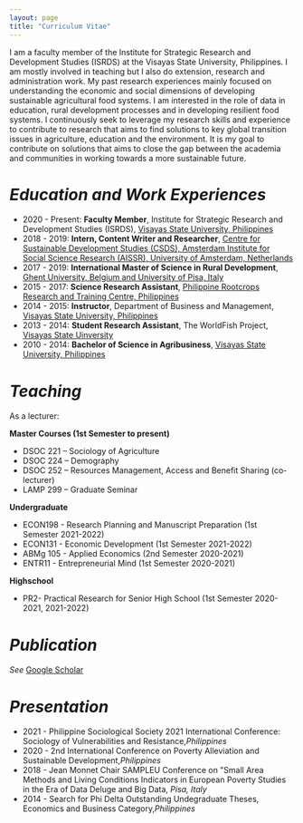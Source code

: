 ```yaml
---
layout: page
title: "Curriculum Vitae"
---
```


I am a faculty member of the Institute for Strategic Research and Development Studies (ISRDS) at the Visayas State University, Philippines. I am mostly involved in teaching but I also do extension, research and administration work. My past research experiences mainly focused on understanding the economic and social dimensions of developing sustainable agricultural food systems. I am interested in the role of data in education, rural development processes and in developing resilient food systems. I continuously seek to leverage my research skills and experience to contribute to research that aims to find solutions to key global transition issues in agriculture, education and the environment. It is my goal to contribute on solutions that aims to close the gap between the academia and communities in working towards a more sustainable future.

# _**Education and Work Experiences**_
* 2020 - Present: **Faculty Member**, Institute for Strategic Research and Development Studies (ISRDS), [Visayas State University, Philippines](https://www.vsu.edu.ph)
* 2018 - 2019: **Intern, Content Writer and Researcher**, [Centre for Sustainable Development Studies (CSDS), Amsterdam Institute for Social Science Research (AISSR), University of Amsterdam, Netherlands](https://csds.uva.nl)
* 2017 - 2019: **International Master of Science in Rural Development**, [Ghent University, Belgium and University of Pisa, Italy](https://www.imrd.ugent.be)
* 2015 - 2017: **Science Research Assistant**, [Philippine Rootcrops Research and Training Centre, Philippines](https://philrootcrops.vsu.edu.ph)
* 2014 - 2015: **Instructor**, Department of Business and Management, [Visayas State University, Philippines](https://www.vsu.edu.ph)
* 2013 - 2014: **Student Research Assistant**, The WorldFish Project, [Visayas State Uinversity](https://www.vsu.edu.ph)
* 2010 - 2014: **Bachelor of Science in Agribusiness**, [Visayas State University, Philippines](https://www.vsu.edu.ph)

# _**Teaching**_

As a lecturer:

**Master Courses (1st Semester to present)**

* DSOC 221 – Sociology of Agriculture
* DSOC 224 – Demography
* DSOC 252 – Resources Management, Access and Benefit Sharing (co-lecturer)
* LAMP 299 – Graduate Seminar

**Undergraduate**

* ECON198  - Research Planning and Manuscript Preparation (1st Semester 2021-2022)
* ECON131  - Economic Development (1st Semester 2021-2022)
* ABMg 105 - Applied Economics (2nd Semester 2020-2021) 
* ENTR11   - Entrepreneurial Mind (1st Semester 2020-2021)

**Highschool**

* PR2- Practical Research for Senior High School (1st Semester 2020-2021, 2021-2022)

# _**Publication**_

*See*
[Google Scholar](https://scholar.google.ca/citations?user=3R9ZhooAAAAJ&hl=en)

# _**Presentation**_
 
* 2021 - Philippine Sociological Society 2021 International Conference: Sociology of Vulnerabilities and Resistance,_Philippines_
* 2020 - 2nd International Conference on Poverty Alleviation and Sustainable Development,_Philippines_
* 2018 - Jean Monnet Chair SAMPLEU Conference on "Small Area Methods and Living Conditions Indicators in European Poverty Studies in the Era of          Data Deluge and Big Data, _Pisa, Italy_
* 2014 - Search for Phi Delta Outstanding Undegraduate Theses, Economics and Business Category,_Philippines_ 

